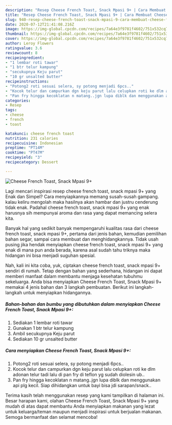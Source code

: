 ```yaml
---
description: "Resep Cheese French Toast, Snack Mpasi 9+ | Cara Membuat Cheese French Toast, Snack Mpasi 9+ Yang Lezat Sekali"
title: "Resep Cheese French Toast, Snack Mpasi 9+ | Cara Membuat Cheese French Toast, Snack Mpasi 9+ Yang Lezat Sekali"
slug: 940-resep-cheese-french-toast-snack-mpasi-9-cara-membuat-cheese-french-toast-snack-mpasi-9-yang-lezat-sekali
date: 2020-07-12T21:41:08.216Z
image: https://img-global.cpcdn.com/recipes/7a64e3f9781f4602/751x532cq70/cheese-french-toast-snack-mpasi-9-foto-resep-utama.jpg
thumbnail: https://img-global.cpcdn.com/recipes/7a64e3f9781f4602/751x532cq70/cheese-french-toast-snack-mpasi-9-foto-resep-utama.jpg
cover: https://img-global.cpcdn.com/recipes/7a64e3f9781f4602/751x532cq70/cheese-french-toast-snack-mpasi-9-foto-resep-utama.jpg
author: Leroy Flowers
ratingvalue: 3.6
reviewcount: 8
recipeingredient:
- "1 lembar roti tawar"
- "1 btr telur kampung"
- "secukupnya Keju parut"
- "10 gr unsalted butter"
recipeinstructions:
- "Potong2 roti sesuai selera, sy potong menjadi 6pcs.."
- "Kocok telur dan campurkan dgn keju parut lalu celupkan roti ke dlm adonan telur tadi lalu di pan fry di teflon yg sudah diolesin ub.."
- "Pan fry hingga kecoklatan n matang..jgn lupa diblk dan menggunakan api plg kecil. Siap dihidangkan untuk bayi bisa jdi sarapan/snack.."
categories:
- Resep
tags:
- cheese
- french
- toast

katakunci: cheese french toast 
nutrition: 231 calories
recipecuisine: Indonesian
preptime: "PT14M"
cooktime: "PT47M"
recipeyield: "3"
recipecategory: Dessert

---
```



![Cheese French Toast, Snack Mpasi 9+](https://img-global.cpcdn.com/recipes/7a64e3f9781f4602/751x532cq70/cheese-french-toast-snack-mpasi-9-foto-resep-utama.jpg)

Lagi mencari inspirasi resep cheese french toast, snack mpasi 9+ yang Enak dan Simpel? Cara menyiapkannya memang susah-susah gampang. kalau keliru mengolah maka hasilnya akan hambar dan justru cenderung tidak enak. Padahal cheese french toast, snack mpasi 9+ yang enak harusnya sih mempunyai aroma dan rasa yang dapat memancing selera kita.

Banyak hal yang sedikit banyak mempengaruhi kualitas rasa dari cheese french toast, snack mpasi 9+, pertama dari jenis bahan, kemudian pemilihan bahan segar, sampai cara membuat dan menghidangkannya. Tidak usah pusing jika hendak menyiapkan cheese french toast, snack mpasi 9+ yang enak di mana pun anda berada, karena asal sudah tahu triknya maka hidangan ini bisa menjadi suguhan spesial.




Nah, kali ini kita coba, yuk, ciptakan cheese french toast, snack mpasi 9+ sendiri di rumah. Tetap dengan bahan yang sederhana, hidangan ini dapat memberi manfaat dalam membantu menjaga kesehatan tubuhmu sekeluarga. Anda bisa menyiapkan Cheese French Toast, Snack Mpasi 9+ memakai 4 jenis bahan dan 3 langkah pembuatan. Berikut ini langkah-langkah untuk menyiapkan hidangannya.

<!--inarticleads1-->

##### Bahan-bahan dan bumbu yang dibutuhkan dalam menyiapkan Cheese French Toast, Snack Mpasi 9+:

1. Sediakan 1 lembar roti tawar
1. Gunakan 1 btr telur kampung
1. Ambil secukupnya Keju parut
1. Sediakan 10 gr unsalted butter




<!--inarticleads2-->

##### Cara menyiapkan Cheese French Toast, Snack Mpasi 9+:

1. Potong2 roti sesuai selera, sy potong menjadi 6pcs..
1. Kocok telur dan campurkan dgn keju parut lalu celupkan roti ke dlm adonan telur tadi lalu di pan fry di teflon yg sudah diolesin ub..
1. Pan fry hingga kecoklatan n matang..jgn lupa diblk dan menggunakan api plg kecil. Siap dihidangkan untuk bayi bisa jdi sarapan/snack..




Terima kasih telah menggunakan resep yang kami tampilkan di halaman ini. Besar harapan kami, olahan Cheese French Toast, Snack Mpasi 9+ yang mudah di atas dapat membantu Anda menyiapkan makanan yang lezat untuk keluarga/teman maupun menjadi inspirasi untuk berjualan makanan. Semoga bermanfaat dan selamat mencoba!
